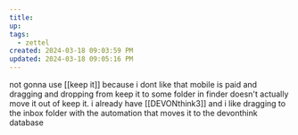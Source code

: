 ```yaml
---
title:
up: 
tags:
  - zettel
created: 2024-03-18 09:03:59 PM
updated: 2024-03-18 09:05:16 PM
---
```

not gonna use [[keep it]] because i dont like that mobile is paid and dragging and dropping from keep it to some folder in finder doesn't actually move it out of keep it. i already have [[DEVONthink3]] and i like dragging to the inbox folder with the automation that moves it to the devonthink database